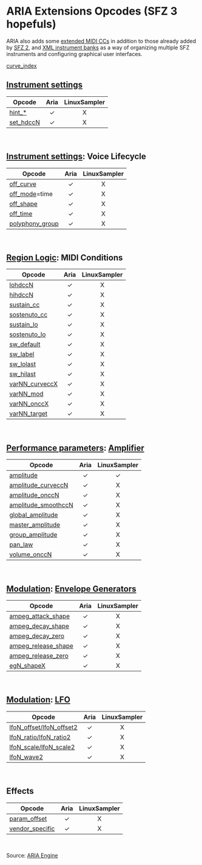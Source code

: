 ---
---
# ARIA Extensions Opcodes (SFZ 3 hopefuls)

ARIA also adds some [extended MIDI CCs](/extensions/aria/midi_cc) in addition
to those already added by [SFZ 2](/opcodes/sfz2),
and [XML instrument banks](/extensions/aria/xml_instrument_bank) as a way of
organizing multiple SFZ instruments and configuring graphical user interfaces.

[curve_index](/opcodes/curve_index)

## [Instrument settings](/opcodes/categories#instrument-settings)

| Opcode                                                     |  Aria   | LinuxSampler |
| ---                                                        |  :---:  |    :---:     |
| [hint_*](/opcodes/hint_)                                   |    ✓    |      X       |
| [set_hdccN](/opcodes/set_hdccN)                            |    ✓    |      X       |

<br>

## [Instrument settings](/opcodes/categories#instrument-settings): Voice Lifecycle

| Opcode                                                     |  Aria   | LinuxSampler |
| ---                                                        |  :---:  |    :---:     |
| [off_curve](/opcodes/off_curve)                            |    ✓    |      X       |
| [off_mode](/opcodes/off_mode)=time                         |    ✓    |      X       |
| [off_shape](/opcodes/off_shape)                            |    ✓    |      X       |
| [off_time](/opcodes/off_time)                              |    ✓    |      X       |
| [polyphony_group](/opcodes/polyphony_group)                |    ✓    |      X       |

<br>

## [Region Logic](/opcodes/categories#region-logic): MIDI Conditions

| Opcode                                                     |  Aria   | LinuxSampler |
| ---                                                        |  :---:  |    :---:     |
| [lohdccN](/opcodes/lo_hihdccN)                             |    ✓    |      X       |
| [hihdccN](/opcodes/lo_hihdccN)                             |    ✓    |      X       |
| [sustain_cc](/opcodes/sustain_cc)                          |    ✓    |      X       |
| [sostenuto_cc](/opcodes/sostenuto_cc)                      |    ✓    |      X       |
| [sustain_lo](/opcodes/sustain_lo)                          |    ✓    |      X       |
| [sostenuto_lo](/opcodes/sostenuto_lo)                      |    ✓    |      X       |
| [sw_default](/opcodes/sw_default_label)                    |    ✓    |      X       |
| [sw_label](/opcodes/sw_default_label)                      |    ✓    |      X       |
| [sw_lolast](/opcodes/sw_lo_hilast)                         |    ✓    |      X       |
| [sw_hilast](/opcodes/sw_lo_hilast)                         |    ✓    |      X       |
| [varNN_curveccX](/opcodes/varNN_curveccX)                  |    ✓    |      X       |
| [varNN_mod](/opcodes/varNN_mod)                            |    ✓    |      X       |
| [varNN_onccX](/opcodes/varNN_onccX)                        |    ✓    |      X       |
| [varNN_target](/opcodes/varNN_target)                      |    ✓    |      X       |

<br>

## [Performance parameters](/opcodes/categories#performance-parameters): [Amplifier](/types/amplifier)

| Opcode                                                     |  Aria   | LinuxSampler |
| ---                                                        |  :---:  |    :---:     |
| [amplitude](/opcodes/amplitude)                            |    ✓    |      ✓       |
| [amplitude_curveccN](/opcodes/amplitude_curveccN)          |    ✓    |      X       |
| [amplitude_onccN](/opcodes/amplitude_onccN)                |    ✓    |      X       |
| [amplitude_smoothccN](/opcodes/amplitude_smoothccN)        |    ✓    |      X       |
| [global_amplitude](/opcodes/global_amplitude)              |    ✓    |      X       |
| [master_amplitude](/opcodes/master_amplitude)              |    ✓    |      X       |
| [group_amplitude](/opcodes/group_amplitude)                |    ✓    |      X       |
| [pan_law](/opcodes/pan_law)                                |    ✓    |      X       |
| [volume_onccN](/opcodes/volume_onccN)                      |    ✓    |      X       |

<br>

## [Modulation](/opcodes/categories#modulation): [Envelope Generators](/types/envelope_generators)

| Opcode                                                     |  Aria   | LinuxSampler |
| ---                                                        |  :---:  |    :---:     |
| [ampeg_attack_shape](/opcodes/ampeg_attack_shape)          |    ✓    |      X       |
| [ampeg_decay_shape](/opcodes/ampeg_decay_shape)            |    ✓    |      X       |
| [ampeg_decay_zero](/opcodes/ampeg_decay_zero)              |    ✓    |      X       |
| [ampeg_release_shape](/opcodes/ampeg_release_shape)        |    ✓    |      X       |
| [ampeg_release_zero](/opcodes/ampeg_release_zero)          |    ✓    |      X       |
| [egN_shapeX](/opcodes/egN_shapeX)                          |    ✓    |      X       |

<br>

## [Modulation](/opcodes/categories#modulation): [LFO](/types/lfo)

| Opcode                                                     |  Aria   | LinuxSampler |
| ---                                                        |  :---:  |    :---:     |
| [lfoN_offset/lfoN_offset2](/opcodes/lfoN_offset)           |    ✓    |      X       |
| [lfoN_ratio/lfoN_ratio2](/opcodes/lfoN_ratio)              |    ✓    |      X       |
| [lfoN_scale/lfoN_scale2](/opcodes/lfoN_scale)              |    ✓    |      X       |
| [lfoN_wave2](/opcodes/lfoN_wave2)                          |    ✓    |      X       |

<br>

## Effects

| Opcode                                                     | Aria  | LinuxSampler |
| ---                                                        | :---: |    :---:     |
| [param_offset](/opcodes/param_offset)                      |   ✓   |      X       |
| [vendor_specific](/opcodes/vendor_specific)                |   ✓   |      X       |

<br>

Source: [ARIA Engine](https://www.plogue.com/plgfrms/viewtopic.php?f=14&t=4389&sid=1499dd5d481dc9c02a51c57da3b11364)
